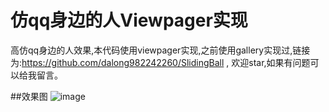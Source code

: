 # 仿qq身边的人Viewpager实现
  高仿qq身边的人效果,本代码使用viewpager实现,之前使用gallery实现过,链接为:https://github.com/dalong982242260/SlidingBall ,
  欢迎star,如果有问题可以给我留言。
  
##效果图
![image](https://github.com/dalong982242260/SlidingBallViewPager/blob/master/img/qqshenbianren2.gif)
